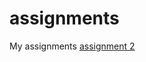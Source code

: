 # assignments
My assignments
[assignment 2](https://github.com/MadalinaSe/assignments/blob/master/assignment2%20(1).ipynb)
